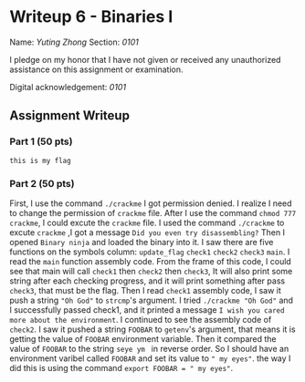 # Writeup 6 - Binaries I

Name: *Yuting Zhong*
Section: *0101*

I pledge on my honor that I have not given or received any unauthorized assistance on this assignment or examination.

Digital acknowledgement: *0101*

## Assignment Writeup

### Part 1 (50 pts)

```this is my flag```

### Part 2 (50 pts)

First, I use the command ```./crackme``` I got permission denied. I realize I need to change the permission of ```crackme``` file. After I use the command ```chmod 777 crackme```, I could excute the ```crackme``` file. I used the command ```./crackme``` to excute ```crackme``` ,I got a message ```Did you even try disassembling?``` Then I opened ```Binary ninja``` and loaded the binary into it. I saw there are five functions on the symbols column: ```update_flag``` ```check1``` ```check2``` ```check3``` ```main```. I read the ```main``` function assembly code. From the frame of this code, I could see that main will call ```check1``` then ```check2``` then ```check3```, It will also print some string after each checking progress, and it will print something after pass ```check3```, that must be the flag. Then I read ```check1``` assembly code, I saw it push a string ```"Oh God"``` to ```strcmp```'s argument. I tried ```./crackme "Oh God"``` and I successfully passed check1, and it printed a message ```I wish you cared more about the environment```. I continued to see the assembly code of ```check2```. I saw it pushed a string ```FOOBAR``` to ```getenv```'s argument, that means it is getting the value of ```FOOBAR``` environment variable. Then it compared the value of ```FOOBAR``` to the string ```seye ym ``` in reverse order. So I should have an environment varibel called ```FOOBAR``` and set its value to ```" my eyes"```. the way I did this is using the command ```export FOOBAR = " my eyes"```. 

